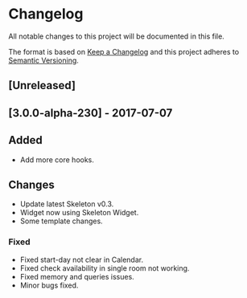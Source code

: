 # Changelog

All notable changes to this project will be documented in this file.

The format is based on [Keep a Changelog](http://keepachangelog.com/en/1.0.0/)
and this project adheres to [Semantic Versioning](http://semver.org/spec/v2.0.0.html).

## [Unreleased]

## [3.0.0-alpha-230] - 2017-07-07
## Added
- Add more core hooks.

## Changes
- Update latest Skeleton v0.3.
- Widget now using Skeleton Widget.
- Some template changes.

### Fixed
- Fixed start-day not clear in Calendar.
- Fixed check availability in single room not working.
- Fixed memory and queries issues.
- Minor bugs fixed.
